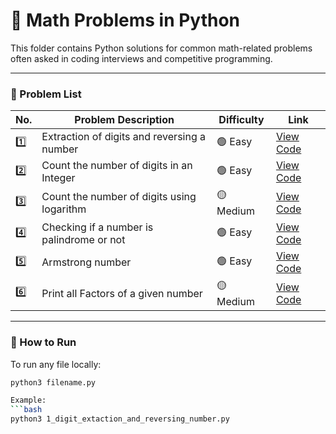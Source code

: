 # 🧮 Math Problems in Python

This folder contains Python solutions for common math-related problems often asked in coding interviews and competitive programming.

---

### 📂 Problem List

| No. | Problem Description                                                                 | Difficulty | Link |
|-----|--------------------------------------------------------------------------------------|------------|------|
| 1️⃣  | Extraction of digits and reversing a number                                         | 🟢 Easy     | [View Code](https://github.com/Thanveerahmedshaik/DSA-in-Python/blob/main/Math/1_digit_extaction_and_reversing_number.py) |
| 2️⃣  | Count the number of digits in an Integer                                            | 🟢 Easy     | [View Code](https://github.com/Thanveerahmedshaik/DSA-in-Python/blob/main/Math/2_digit_count_in_integer.py) |
| 3️⃣  | Count the number of digits using logarithm                                          | 🟡 Medium   | [View Code](https://github.com/Thanveerahmedshaik/DSA-in-Python/blob/main/Math/3_digit_count_logarithm.py) |
| 4️⃣  | Checking if a number is palindrome or not                                          | 🟢 Easy     | [View Code](https://github.com/Thanveerahmedshaik/DSA-in-Python/blob/main/Math/4_check_palindrome.py) |
| 5️⃣  | Armstrong number                                                                    | 🟢 Easy     | [View Code](https://github.com/Thanveerahmedshaik/DSA-in-Python/blob/main/Math/5_armstrong_number.py) |
| 6️⃣  | Print all Factors of a given number                                                 | 🟡 Medium   | [View Code](https://github.com/Thanveerahmedshaik/DSA-in-Python/blob/main/Math/6_factors_of_a_number.py) |

---

### 🚀 How to Run

To run any file locally:

```bash
python3 filename.py

Example:
```bash
python3 1_digit_extaction_and_reversing_number.py
